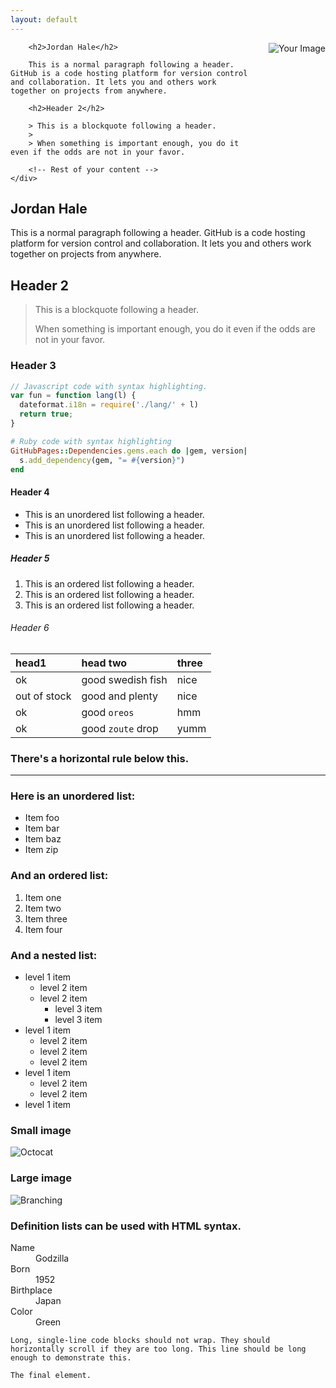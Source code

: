```yaml
---
layout: default
---
```

<!DOCTYPE html>
<html>
<head>
    <style>
        /* CSS to position the image on the far right */
        .image-container {
            float: right;
            margin-left: 20px; /* Add some space between the image and content */
        }
        /* Clear fix to prevent content from wrapping around the image */
        .clearfix::after {
            content: "";
            clear: both;
            display: table;
        }
    </style>
</head>
<body>
    <div class="clearfix"> <!-- Apply clear fix to the content -->
        <div class="image-container">
            <img src="https://i.pinimg.com/564x/2d/5d/6a/2d5d6a42cfb461030bb0bbfb5fc197ba.jpg" alt="Your Image">
        </div>
    
        <h2>Jordan Hale</h2>
        
        This is a normal paragraph following a header. GitHub is a code hosting platform for version control and collaboration. It lets you and others work together on projects from anywhere.
    
        <h2>Header 2</h2>
        
        > This is a blockquote following a header.
        >
        > When something is important enough, you do it even if the odds are not in your favor.
    
        <!-- Rest of your content -->
    </div>
</body>
</html>


</body>
</html>


<h2>Jordan Hale</h2>

This is a normal paragraph following a header. GitHub is a code hosting platform for version control and collaboration. It lets you and others work together on projects from anywhere.

## Header 2

> This is a blockquote following a header.
>
> When something is important enough, you do it even if the odds are not in your favor.

### Header 3

```js
// Javascript code with syntax highlighting.
var fun = function lang(l) {
  dateformat.i18n = require('./lang/' + l)
  return true;
}
```

```ruby
# Ruby code with syntax highlighting
GitHubPages::Dependencies.gems.each do |gem, version|
  s.add_dependency(gem, "= #{version}")
end
```

#### Header 4

*   This is an unordered list following a header.
*   This is an unordered list following a header.
*   This is an unordered list following a header.

##### Header 5

1.  This is an ordered list following a header.
2.  This is an ordered list following a header.
3.  This is an ordered list following a header.

###### Header 6

| head1        | head two          | three |
|:-------------|:------------------|:------|
| ok           | good swedish fish | nice  |
| out of stock | good and plenty   | nice  |
| ok           | good `oreos`      | hmm   |
| ok           | good `zoute` drop | yumm  |

### There's a horizontal rule below this.

* * *

### Here is an unordered list:

*   Item foo
*   Item bar
*   Item baz
*   Item zip

### And an ordered list:

1.  Item one
1.  Item two
1.  Item three
1.  Item four

### And a nested list:

- level 1 item
  - level 2 item
  - level 2 item
    - level 3 item
    - level 3 item
- level 1 item
  - level 2 item
  - level 2 item
  - level 2 item
- level 1 item
  - level 2 item
  - level 2 item
- level 1 item

### Small image

![Octocat](https://github.githubassets.com/images/icons/emoji/octocat.png)

### Large image

![Branching](https://guides.github.com/activities/hello-world/branching.png)


### Definition lists can be used with HTML syntax.

<dl>
<dt>Name</dt>
<dd>Godzilla</dd>
<dt>Born</dt>
<dd>1952</dd>
<dt>Birthplace</dt>
<dd>Japan</dd>
<dt>Color</dt>
<dd>Green</dd>
</dl>

```
Long, single-line code blocks should not wrap. They should horizontally scroll if they are too long. This line should be long enough to demonstrate this.
```

```
The final element.
```
